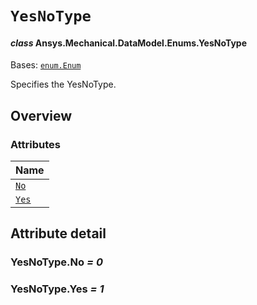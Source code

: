 # `YesNoType`

<a id="ansys.mechanical.stubs.v242.Ansys.Mechanical.DataModel.Enums.YesNoType"></a>

#### *class* Ansys.Mechanical.DataModel.Enums.YesNoType

Bases: [`enum.Enum`](https://docs.python.org/3/library/enum.html#enum.Enum)

Specifies the YesNoType.

<!-- !! processed by numpydoc !! -->

<a id="overview"></a>

## Overview

### Attributes

| Name |
| ------------------------------------------------------------------------------------------ |
| [`No`](#YesNoType.No) |
| [`Yes`](#YesNoType.Yes) |

<a id="attribute-detail"></a>

## Attribute detail

<a id="YesNoType.No"></a>

### YesNoType.No *= 0*

<a id="YesNoType.Yes"></a>

### YesNoType.Yes *= 1*


